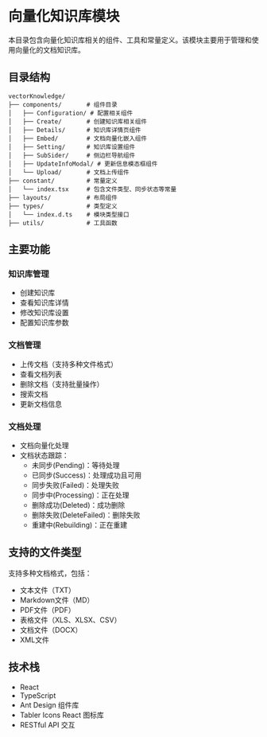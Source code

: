 # 向量化知识库模块

本目录包含向量化知识库相关的组件、工具和常量定义。该模块主要用于管理和使用向量化的文档知识库。

## 目录结构

```
vectorKnowledge/
├── components/       # 组件目录
│   ├── Configuration/ # 配置相关组件
│   ├── Create/       # 创建知识库相关组件
│   ├── Details/      # 知识库详情页组件
│   ├── Embed/        # 文档向量化嵌入组件
│   ├── Setting/      # 知识库设置组件
│   ├── SubSider/     # 侧边栏导航组件
│   ├── UpdateInfoModal/ # 更新信息模态框组件
│   └── Upload/       # 文档上传组件
├── constant/         # 常量定义
│   └── index.tsx     # 包含文件类型、同步状态等常量
├── layouts/          # 布局组件
├── types/            # 类型定义
│   └── index.d.ts    # 模块类型接口
├── utils/            # 工具函数
```

## 主要功能

### 知识库管理
- 创建知识库
- 查看知识库详情
- 修改知识库设置
- 配置知识库参数

### 文档管理
- 上传文档（支持多种文件格式）
- 查看文档列表
- 删除文档（支持批量操作）
- 搜索文档
- 更新文档信息

### 文档处理
- 文档向量化处理
- 文档状态跟踪：
  - 未同步(Pending)：等待处理
  - 已同步(Success)：处理成功且可用
  - 同步失败(Failed)：处理失败
  - 同步中(Processing)：正在处理
  - 删除成功(Deleted)：成功删除
  - 删除失败(DeleteFailed)：删除失败
  - 重建中(Rebuilding)：正在重建

## 支持的文件类型
支持多种文档格式，包括：
- 文本文件（TXT）
- Markdown文件（MD）
- PDF文件（PDF）
- 表格文件（XLS、XLSX、CSV）
- 文档文件（DOCX）
- XML文件

## 技术栈
- React 
- TypeScript
- Ant Design 组件库
- Tabler Icons React 图标库
- RESTful API 交互 